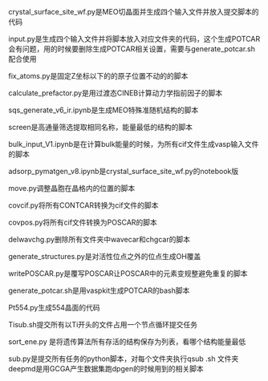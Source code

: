crystal_surface_site_wf.py是MEO切晶面并生成四个输入文件并放入提交脚本的代码

input.py是生成四个输入文件并将脚本放入对应文件夹的代码，这个生成POTCAR会有问题，用的时候要删除生成POTCAR相关设置，需要与generate_potcar.sh配合使用

fix_atoms.py是固定Z坐标以下的的原子位置不动的的脚本

calculate_prefactor.py是用过渡态CINEB计算动力学指前因子的脚本

sqs_generate_v6_ir.ipynb是生成MEO特殊准随机结构的脚本

screen是高通量筛选提取相同名称，能量最低的结构的脚本

bulk_input_V1.ipynb是在计算bulk能量的时候，为所有cif文件生成vasp输入文件的脚本

adsorp_pymatgen_v8.ipynb是crystal_surface_site_wf.py的notebook版

move.py调整晶胞在晶格内的位置的脚本

covcif.py将所有CONTCAR转换为cif文件的脚本

covpos.py将所有cif文件转换为POSCAR的脚本

delwavchg.py删除所有文件夹中wavecar和chgcar的脚本

generate_structures.py是对活性位点之外的位点生成OH覆盖

writePOSCAR.py是覆写POSCAR让POSCAR中的元素变规整避免重复的脚本

generate_potcar.sh是用vaspkit生成POTCAR的bash脚本

Pt554.py生成554晶面的代码

Tisub.sh提交所有以Ti开头的文件占用一个节点循环提交任务

sort_ene.py 是将遗传算法所有存活的结构保存为列表，看哪个结构能量最低

sub.py是提交所有任务的python脚本，对每个文件夹执行qsub .sh
文件夹deepmd是用GCGA产生数据集跑dpgen的时候用到的相关脚本
